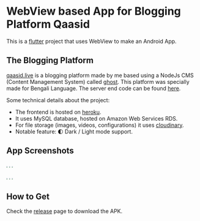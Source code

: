 # WebView based App for Blogging Platform Qaasid

This is a [flutter](https://flutter.dev) project that uses WebView to make an Android App.

## The Blogging Platform

[qaasid.live](https://qaasid.live) is a blogging platform made by me based using a NodeJs CMS (Content Management System) called [ghost](https://ghost.org/). This platform was specially made for Bengali Language. The server end code can be found [here](https://github.com/forkbomb-666/ghost-on-heroku). 

Some technical details about the project:

- The frontend is hosted on [heroku](https://heroku.com).
- It uses MySQL database, hosted on Amazon Web Services RDS.
- For file storage (images, videos, configurations) it uses [cloudinary](https://cloudinary.com/).
- Notable feature: :first_quarter_moon: Dark / Light mode support.

## App Screenshots

<img src="D:\Projects\qaasid\flutter\qaasid\screenshots\Screenshot_20200512-195839.png" style="zoom:20%;" />				<img src="D:\Projects\qaasid\flutter\qaasid\screenshots\Screenshot_20200512-200726.png" style="zoom:20%;" />				<img src="D:\Projects\qaasid\flutter\qaasid\screenshots\Screenshot_20200512-200011.png" style="zoom:20%;" />

<img src="D:\Projects\qaasid\flutter\qaasid\screenshots\Screenshot_20200512-200038.png" style="zoom:20%;" />				<img src="D:\Projects\qaasid\flutter\qaasid\screenshots\Screenshot_20200512-200100.png" style="zoom:20%;" />				<img src="D:\Projects\qaasid\flutter\qaasid\screenshots\Screenshot_20200512-200050.png" style="zoom:20%;" />

## How to Get

Check the [release]() page to download the APK.
